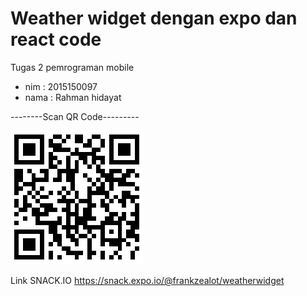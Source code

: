 # Weather widget dengan expo dan react code
Tugas 2 pemrograman mobile 
- nim  : 2015150097
- nama : Rahman hidayat

--------Scan QR Code---------


![Scan This QR](https://github.com/frankzealot/weatherwidget/blob/master/qr.png)

Link SNACK.IO https://snack.expo.io/@frankzealot/weatherwidget



